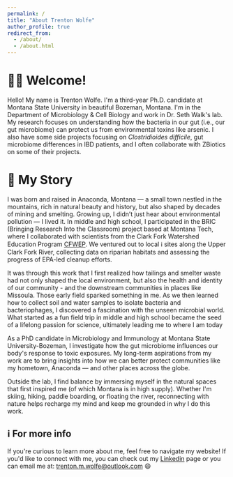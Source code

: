 ```yaml
---
permalink: /
title: "About Trenton Wolfe"
author_profile: true
redirect_from: 
  - /about/
  - /about.html
---
```


👋🏻 Welcome!
======
Hello! My name is Trenton Wolfe. I'm a third-year Ph.D. candidate at Montana State University in beautiful Bozeman, Montana. I'm in the Department of Microbiology & Cell Biology and work in Dr. Seth Walk's lab. My research focuses on understanding how the bacteria in our gut (i.e., our gut microbiome) can protect us from environmental toxins like arsenic. I also have some side projects focusing on *Clostridioides difficile*, gut microbiome differences in IBD patients, and I often collaborate with ZBiotics on some of their projects. 


📖 My Story
======
I was born and raised in Anaconda, Montana — a small town nestled in the mountains, rich in natural beauty and history, but also shaped by decades of mining and smelting. Growing up, I didn’t just hear about environmental pollution — I lived it. In middle and high school, I participated in the BRIC (Bringing Research Into the Classroom) project based at Montana Tech, where I collaborated with scientists from the Clark Fork Watershed Education Program [CFWEP](https://cfwep.org). We ventured out to local ℹ sites along the Upper Clark Fork River, collecting data on riparian habitats and assessing the progress of EPA-led cleanup efforts. 

It was through this work that I first realized how tailings and smelter waste had not only shaped the local environment, but also the health and identity of our community -  and the downstream communities in places like Missoula. Those early field sparked something in me. As we then learned how to collect soil and water samples to isolate bacteria and bacteriophages, I discovered a fascination with the unseen microbial world. What started as a fun field trip in middle and high school became the seed of a lifelong passion for science, ultimately leading me to where I am today

As a PhD candidate in Microbiology and Immunology at Montana State University-Bozeman, I investigate how the gut microbiome influences our body's response to toxic exposures. My long-term aspirations from my work are to bring insights into how we can better protect communities like my hometown, Anaconda — and other places across the globe. 

Outside the lab, I find balance by immersing myself in the natural spaces that first inspired me (of which Montana is in high supply). Whether I'm skiing, hiking, paddle boarding, or floating the river, reconnecting with nature helps recharge my mind and keep me grounded in why I do this work.



ℹ️ For more info
------
If you're curious to learn more about me, feel free to navigate my website! If you'd like to connect with me, you can check out my [Linkedin](www.linkedin.com/in/trenton-wolfe-71243919a) page or you can email me at: trenton.m.wolfe@outlook.com 😄
